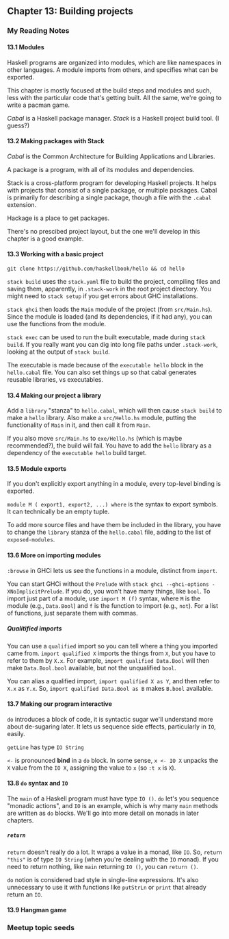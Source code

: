 ## Chapter 13: Building projects

### My Reading Notes

#### 13.1 Modules

Haskell programs are organized into modules, which are like namespaces in other languages.
A module imports from others, and specifies what can be exported.

This chapter is mostly focused at the build steps and modules and such, less with the
particular code that's getting built. All the same, we're going to write a pacman game.

_Cabal_ is a Haskell package manager. _Stack_ is a Haskell project build tool. (I guess?)

#### 13.2 Making packages with Stack

_Cabal_ is the Common Architecture for Building Applications and Libraries.

A package is a program, with all of its modules and dependencies.

Stack is a cross-platform program for developing Haskell projects. It helps with projects
that consist of a single package, or multiple packages. Cabal is primarily for describing
a single package, though a file with the `.cabal` extension.

Hackage is a place to get packages.

There's no prescibed project layout, but the one we'll develop in this chapter is a good example.

#### 13.3 Working with a basic project

`git clone https://github.com/haskellbook/hello && cd hello`

`stack build` uses the `stack.yaml` file to build the project, compiling files and saving
them, apparently, in `.stack-work` in the root project directory. You might need to `stack setup`
if you get errors about GHC installations.

`stack ghci` then loads the `Main` module of the project (from `src/Main.hs`). Since the module
is loaded (and its dependencies, if it had any), you can use the functions from the module.

`stack exec` can be used to run the built executable, made during `stack build`. If you really
want you can dig into long file paths under `.stack-work`, looking at the output of `stack build`.

The executable is made because of the `executable hello` block in the `hello.cabal` file.
You can also set things up so that cabal generates reusable libraries, vs executables.

#### 13.4 Making our project a library

Add a `library` "stanza" to `hello.cabal`, which will then cause `stack build` to make a
`hello` library. Also make a `src/Hello.hs` module, putting the functionality of `Main` in it,
and then call it from `Main`.

If you also move `src/Main.hs` to `exe/Hello.hs` (which is maybe recommended?), the build will
fail. You have to add the `hello` library as a dependency of the `executable hello` build target.

#### 13.5 Module exports

If you don't explicitly export anything in a module, every top-level binding is exported.

`module M ( export1, export2, ...) where` is the syntax to export symbols. It can technically
be an empty tuple.

To add more source files and have them be included in the library, you have to change the
`library` stanza of the `hello.cabal` file, adding to the list of `exposed-modules`.

#### 13.6 More on importing modules

`:browse` in GHCi lets us see the functions in a module, distinct from `import`.

You can start GHCi without the `Prelude` with `stack ghci --ghci-options -XNoImplicitPrelude`.
If you do, you won't have many things, like `bool`. To import just part of a module, use
`import M (f)` syntax, where `M` is the module (e.g., `Data.Bool`) and `f` is the function to
import (e.g., `not`). For a list of functions, just separate them with commas.

##### Qualitified imports

You can use a `qualified` import so you can tell where a thing you imported came from.
`import qualified X` imports the things from `X`, but you have to refer to them by `X.x`.
For example, `import qualified Data.Bool` will then make `Data.Bool.bool` available, but
not the unqualified `bool`.

You can alias a qualified import, `import qualified X as Y`, and then refer to `X.x` as `Y.x`.
So, `import qualified Data.Bool as B` makes `B.bool` available.

#### 13.7 Making our program interactive

`do` introduces a block of code, it is syntactic sugar we'll understand more about de-sugaring later.
It lets us sequence side effects, particularly in `IO`, easily.

`getLine` has type `IO String`

`<-` is pronounced **bind** in a `do` block. In some sense, `x <- IO X` unpacks the `X`
value from the `IO X`, assigning the value to `x` (so `:t x` is `X`).

#### 13.8 `do` syntax and `IO`

The `main` of a Haskell program must have type `IO ()`. `do` let's you sequence "monadic actions",
and `IO` is an example, which is why many `main` methods are written as `do` blocks. We'll go
into more detail on monads in later chapters.

##### `return`

`return` doesn't really do a lot. It wraps a value in a monad, like `IO`. So, `return "this"`
is of type `IO String` (when you're dealing with the `IO` monad). If you need to return
nothing, like `main` returning `IO ()`, you can `return ()`.

`do` notion is considered bad style in single-line expressions. It's also unnecessary to use
it with functions like `putStrLn` or `print` that already return an `IO`.

#### 13.9 Hangman game

### Meetup topic seeds

